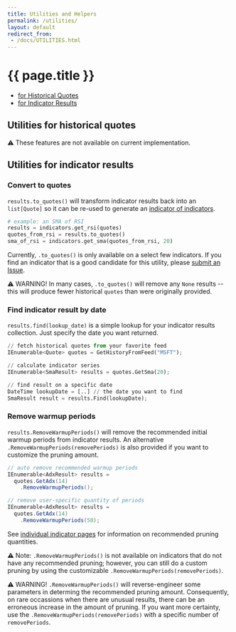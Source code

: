 ```yaml
---
title: Utilities and Helpers
permalink: /utilities/
layout: default
redirect_from:
 - /docs/UTILITIES.html
---
```


# {{ page.title }}

- [for Historical Quotes](#utilities-for-historical-quotes)
- [for Indicator Results](#utilities-for-indicator-results)

## Utilities for historical quotes

  :warning: These features are not available on current implementation.

<!-- 
### Validate quote history

`quotes.Validate()` is an advanced check of your `IEnumerable<TQuote> quotes` (historical quotes).  It will check for duplicate dates and other bad data.  This comes at a small performance cost, so we did not automatically add these advanced validations in the indicator methods.  Of course, you can and should do your own validation of `quotes` prior to using it in this library.  Bad historical quotes data can produce unexpected results.

```csharp
// fetch historical quotes from your favorite feed
IEnumerable<Quote> quotes = GetHistoryFromFeed("SPY");

// advanced validation
IEnumerable<Quote> validatedQuotes = quotes.Validate();
```

### Resize quote history

`quotes.Aggregate(newSize)` is a tool to convert quotes to larger bar sizes.  For example if you have minute bar sizes in `quotes`, but want to convert it to hourly or daily.

```csharp
// fetch historical quotes from your favorite feed
IEnumerable<TQuote> minuteBarQuotes = GetHistoryFromFeed("MSFT");

// aggregate into larger bars
IEnumerable<Quote> dayBarQuotes = 
  minuteBarQuotes.Aggregate(PeriodSize.Day);
```

An alternate version of this utility is provided where you can use any native `TimeSpan` value that is greater than `TimeSpan.Zero`.

```csharp
// alternate usage
IEnumerable<Quote> dayBarQuotes = 
  minuteBarQuotes.Aggregate(TimeSpan timeSpan);
```

:warning: **Warning**: Partially populated period windows at the beginning, end, and market open/close points in `quotes` can be misleading when aggregated.  For example, if you are aggregating intraday minute bars into 15 minute bars and there is a single 4:00pm minute bar at the end, the resulting 4:00pm 15-minute bar will only have one minute of data in it whereas the previous 3:45pm bar will have all 15 minutes of bars aggregated (3:45-3:59pm).

#### PeriodSize options (for newSize)

- `PeriodSize.Week`
- `PeriodSize.Day`
- `PeriodSize.FourHours`
- `PeriodSize.TwoHours`
- `PeriodSize.OneHour`
- `PeriodSize.ThirtyMinutes`
- `PeriodSize.FifteenMinutes`
- `PeriodSize.FiveMinutes`
- `PeriodSize.ThreeMinutes`
- `PeriodSize.TwoMinutes`
- `PeriodSize.OneMinute` -->

## Utilities for indicator results

### Convert to quotes

`results.to_quotes()` will transform indicator results back into an `list[Quote]` so it can be re-used to generate an [indicator of indicators]({{site.baseurl}}/guide/#generating-indicator-of-indicators).

```python
# example: an SMA of RSI
results = indicators.get_rsi(quotes)
quotes_from_rsi = results.to_quotes()
sma_of_rsi = indicators.get_sma(quotes_from_rsi, 20)

```

Currently, `.to_quotes()` is only available on a select few indicators.  If you find an indicator that is a good candidate for this utility, please [submit an Issue](https://github.com/DaveSkender/Stock.Indicators/issues).

:warning: WARNING! In many cases, `.to_quotes()` will remove any `None` results -- this will produce fewer historical `quotes` than were originally provided.

### Find indicator result by date

`results.find(lookup_date)` is a simple lookup for your indicator results collection.  Just specify the date you want returned.

```python
// fetch historical quotes from your favorite feed
IEnumerable<Quote> quotes = GetHistoryFromFeed("MSFT");

// calculate indicator series
IEnumerable<SmaResult> results = quotes.GetSma(20);

// find result on a specific date
DateTime lookupDate = [..] // the date you want to find
SmaResult result = results.Find(lookupDate);
```

### Remove warmup periods

`results.RemoveWarmupPeriods()` will remove the recommended initial warmup periods from indicator results.
An alternative `.RemoveWarmupPeriods(removePeriods)` is also provided if you want to customize the pruning amount.

```csharp
// auto remove recommended warmup periods
IEnumerable<AdxResult> results = 
  quotes.GetAdx(14)
    .RemoveWarmupPeriods();

// remove user-specific quantity of periods
IEnumerable<AdxResult> results = 
  quotes.GetAdx(14)
    .RemoveWarmupPeriods(50);
```

See [individual indicator pages]({{site.baseurl}}/indicators/#content) for information on recommended pruning quantities.

:warning: Note: `.RemoveWarmupPeriods()` is not available on indicators that do not have any recommended pruning; however, you can still do a custom pruning by using the customizable `.RemoveWarmupPeriods(removePeriods)`.

:warning: WARNING! `.RemoveWarmupPeriods()` will reverse-engineer some parameters in determing the recommended pruning amount.  Consequently, on rare occassions when there are unusual results, there can be an erroneous increase in the amount of pruning.  If you want more certainty, use the `.RemoveWarmupPeriods(removePeriods)` with a specific number of `removePeriods`.

